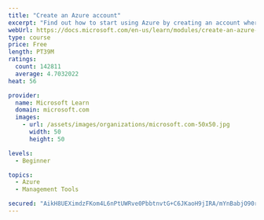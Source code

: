 ```yaml
---
title: "Create an Azure account"
excerpt: "Find out how to start using Azure by creating an account where you’ll see services and personal settings for identity, billing, and preferences."
webUrl: https://docs.microsoft.com/en-us/learn/modules/create-an-azure-account/
type: course
price: Free
length: PT39M
ratings:
  count: 142811
  average: 4.7032022
heat: 56

provider:
  name: Microsoft Learn
  domain: microsoft.com
  images:
    - url: /assets/images/organizations/microsoft.com-50x50.jpg
      width: 50
      height: 50

levels:
  - Beginner

topics:
  - Azure
  - Management Tools

secured: "AikH8UEXimdzFKom4L6nPtUWRve0PbbtnvtG+C6JKaoH9jIRA/mYnBabjO90rjfcQ8+sOtxJKpmXPNfFC+7EFLz3tHdepdtMDb2/3Zfst57t3IrnyHvefufQDCrqqpSqEKnS7xHtsxb/OKn21dpF7tEe779N6E7a0Nuanxtt18FTxtDu6XXW+JMmNzTJQpOIASI/wt1lI7utzcUi4nd/YN5uClQhr9UrqqUpab/o1A/ricV3jRu/KLUlbsXWjs3O2wrFxBYCBK4IOQSU3ADm+Aq2mwt1JcN54lKB5kZUNMrolwRrF9lKRjXTyw0jLRDNcHx4nkD31ifQqSk6a01LvEuz4NS1bX6j6c6AhK4sPHAafV2reXLmyfAndhC19LS2jc6b1vUYvWG0gBZWhlcJxiRWmK34CnAwb4i8U06ueuln4W9geL82/sTYM1nA9zMI;Vvml25bmLkftHLWeeyPWeA=="
---
```


